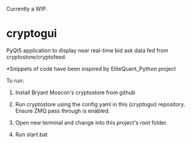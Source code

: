 Currently a WIP.

# cryptogui
PyQt5 application to display near real-time bid ask data fed from cryptostore/cryptofeed.

*Snippets of code have been inspired by EliteQuant_Python project

To run:

1) Install Bryant Moscon's cryptostore from github

2) Run cryptostore using the config.yaml in this (cryptogui) repository. Ensure ZMQ pass through is enabled.

3) Open new terminal and change into this project's root folder.

4) Run start.bat

